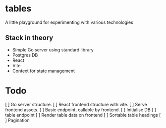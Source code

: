 # tables
A little playground for experimenting with various technologies

## Stack in theory
- Simple Go server using standard library
- Postgres DB
- React
- Vite
- Context for state management

# Todo
[ ] Go server structure.
[ ] React frontend structure with vite.
[ ] Serve frontend assets.
[ ] Basic endpoint, callable by frontend.
[ ] Initialise DB
[ ] table endpoint
[ ] Render table data on frontend
[ ] Sortable table headings
[ ] Pagination